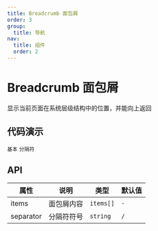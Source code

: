 ```yaml
---
title: Breadcrumb 面包屑
order: 3
group:
  title: 导航
nav:
  title: 组件
  order: 2
---
```


# Breadcrumb 面包屑

显示当前页面在系统层级结构中的位置，并能向上返回

## 代码演示


<code src="./demo/basic.tsx" description='最简单的用法。'>基本</code>
<code src="./demo/separator.tsx" description='自定义的分隔符。'>分隔符</code>

## API

| 属性 | 说明     | 类型                                         | 默认值 |
| ---- | -------- | -------------------------------------------- | ------ |
| items | 面包屑内容 | `items[]` | `-` |
| separator | 分隔符符号 | `string` | ` / ` |
